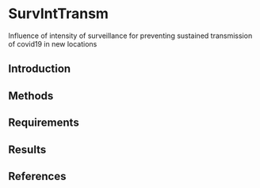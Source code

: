 # SurvIntTransm
Influence of intensity of surveillance for preventing sustained transmission of covid19 in new locations

## Introduction

## Methods

## Requirements

## Results

## References
